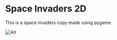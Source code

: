 # Space Invaders 2D

This is a space invaders copy made using pygame.

![Alt](https://i.imgur.com/0hOEtDe.gif)
